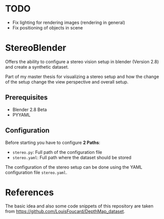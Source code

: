 # TODO
- Fix lighting for rendering images (rendering in general)
- Fix positioning of objects in scene


# StereoBlender


Offers the ability to configure a stereo vision setup in blender (Version 2.8) and create a synthetic dataset.


Part of my master thesis for visualizing a stereo setup and how the change of the setup change the view perspective and overall setup.

## Prerequisites
- Blender 2.8 Beta 
- PYYAML

## Configuration

Before starting you have to configure **2 Paths**:
- `stereo.py`: Full path of the configuration file
- `stereo.yaml`: Full path where the dataset should be stored

The configuration of the stereo setup can be done using the YAML configuration file `stereo.yaml`.

# References
The basic idea and also some code snippets of this repository are taken from https://github.com/LouisFoucard/DepthMap_dataset.
